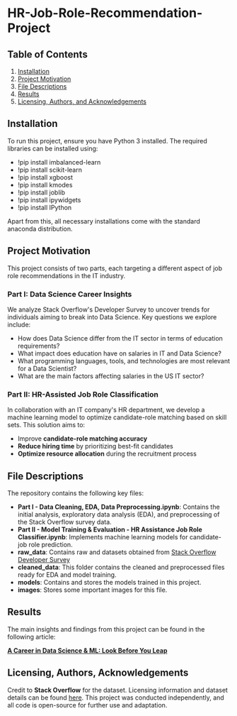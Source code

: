 # HR-Job-Role-Recommendation-Project

## Table of Contents
1. [Installation](#installation)
2. [Project Motivation](#motivation)
3. [File Descriptions](#files)
4. [Results](#results)
5. [Licensing, Authors, and Acknowledgements](#licensing)

## Installation <a name="installation"></a>

To run this project, ensure you have Python 3 installed. The required libraries can be installed using:

- !pip install imbalanced-learn
- !pip install scikit-learn
- !pip install xgboost
- !pip install kmodes
- !pip install joblib
- !pip install ipywidgets
- !pip install IPython

Apart from this, all necessary installations come with the standard anaconda distribution.

## Project Motivation <a name="motivation"></a>

This project consists of two parts, each targeting a different aspect of job role recommendations in the IT industry.

### **Part I: Data Science Career Insights**
We analyze Stack Overflow's Developer Survey to uncover trends for individuals aiming to break into Data Science. Key questions we explore include:

- How does Data Science differ from the IT sector in terms of education requirements?
- What impact does education have on salaries in IT and Data Science?
- What programming languages, tools, and technologies are most relevant for a Data Scientist?
- What are the main factors affecting salaries in the US IT sector?

### **Part II: HR-Assisted Job Role Classification**
In collaboration with an IT company's HR department, we develop a machine learning model to optimize candidate-role matching based on skill sets. This solution aims to:

- Improve **candidate-role matching accuracy**  
- **Reduce hiring time** by prioritizing best-fit candidates  
- **Optimize resource allocation** during the recruitment process  

## File Descriptions <a name="files"></a>

The repository contains the following key files:

- **Part I - Data Cleaning, EDA, Data Preprocessing.ipynb**: Contains the initial analysis, exploratory data analysis (EDA), and preprocessing of the Stack Overflow survey data.
- **Part II - Model Training & Evaluation - HR Assistance Job Role Classifier.ipynb**: Implements machine learning models for candidate-job role prediction.
- **raw_data**: Contains raw and datasets obtained from [Stack Overflow Developer Survey](https://survey.stackoverflow.co/)
- **cleaned_data**: This folder contains the cleaned and preprocessed files ready for EDA and model training.
- **models**: Contains and stores the models trained in this project.
- **images**: Stores some important images for this file.

## Results <a name="results"></a>

The main insights and findings from this project can be found in the following article:

[**A Career in Data Science & ML: Look Before You Leap**](https://medium.com/@frasermfernandes/a-career-in-data-science-ml-look-before-you-leap-95dfedc1d250)

## Licensing, Authors, Acknowledgements <a name="licensing"></a>

Credit to **Stack Overflow** for the dataset. Licensing information and dataset details can be found [here](https://survey.stackoverflow.co/). This project was conducted independently, and all code is open-source for further use and adaptation.
